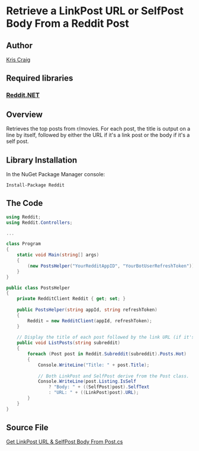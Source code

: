 # Retrieve a LinkPost URL or SelfPost Body From a Reddit Post

## Author

[Kris Craig](../../../docs/contributors/Kris%20Craig.md)

## Required libraries

### [Reddit.NET](https://github.com/sirkris/Reddit.NET)

## Overview

Retrieves the top posts from r/movies.  For each post, the title is output on a line by itself, followed by either the URL if it's a link post or the body if it's a self post.

## Library Installation

In the NuGet Package Manager console:

    Install-Package Reddit

## The Code

```c#
using Reddit;
using Reddit.Controllers;

...

class Program
{
	static void Main(string[] args)
	{
		(new PostsHelper("YourRedditAppID", "YourBotUserRefreshToken")).ListPosts("movies");
	}
}

public class PostsHelper
{
	private RedditClient Reddit { get; set; }
	
	public PostsHelper(string appId, string refreshToken)
	{
		Reddit = new RedditClient(appId, refreshToken);
	}
	
	// Display the title of each post followed by the link URL (if it's a link post) or the Body (if it's a self post).  --Kris
	public void ListPosts(string subreddit)
	{
		foreach (Post post in Reddit.Subreddit(subreddit).Posts.Hot)
		{
			Console.WriteLine("Title: " + post.Title);
			
			// Both LinkPost and SelfPost derive from the Post class.  --Kris
			Console.WriteLine(post.Listing.IsSelf
				? "Body: " + ((SelfPost)post).SelfText
				: "URL: " + ((LinkPost)post).URL);
		}
	}
}
```

## Source File

[Get LinkPost URL & SelfPost Body From Post.cs](src/Get%20LinkPost%20URL%20%26%20SelfPost%20Body%20From%20Post.cs)
